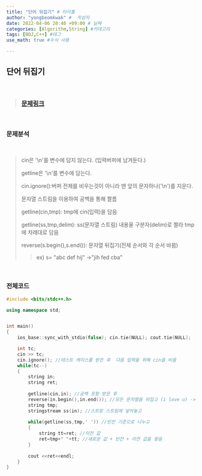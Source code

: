 ```yaml
---
title: "단어 뒤집기" # 타이틀 
author: "yongbeomkwak" #  작성자 
date: 2022-04-06 20:40 +09:00 # 날짜  
categories: [Algorithm,String] #카데고리 
tags: [BOJ,C++] #테그 
use_math: true #수식 사용

---
```


## 단어 뒤집기

<br>

> ### [문제링크](https://www.acmicpc.net/problem/9093)

<br>

### 문제분석 

<br>

>

>  cin은 '\n'를 변수에 담지 않는다. (입력버퍼에 남겨둔다.)
>
>  getline은 '\n'를 변수에 담는다.
>
>  cin.ignore():버퍼 전체를 비우는것이 아니라 맨 앞의 문자하나('\n')를 지운다.
>
> 문자열 스트림을 이용하여 공백을 통해 짤름
> 
> getline(cin,tmp): tmp에 cin(입력)을 담음
> 
> getline(ss,tmp,delim): ss(문자열 스트림) 내용울 구분자(delim)로 짤라 tmp에 차례대로 담음 
>
> reverse(s.begin(),s.end()): 문자열 뒤집기(전체 순서와 각 순서 바뀜)
> 
>> ex)  s= "abc def hij" ->"jih fed cba" 


<br>

### 전체코드

~~~ c++
#include <bits/stdc++.h>

using namespace std;


int main()
{
    ios_base::sync_with_stdio(false); cin.tie(NULL); cout.tie(NULL);

    int tc;
    cin >> tc;
    cin.ignore(); //테스트 케이스를 받은 후  다음 입력을 위해 cin을 비움 
    while(tc--)
    {
        string in;
        string ret;
    
        getline(cin,in); //공백 포함 받은 후 
        reverse(in.begin(),in.end()); //모든 문자열을 뒤집고 (i love u) -> (u evol i)
        string tmp;
        stringstream ss(in); //스트링 스트림에 넣어놓고 
        
        while(getline(ss,tmp,' ')) //빈칸 기준으로 나누고  
        {
            string tt=ret; //이전 값
            ret=tmp+" "+tt; //새로운 값 + 빈칸 + 이전 값을 쌓음 
        }
        
        cout <<ret<<endl;
    }
}

~~~
